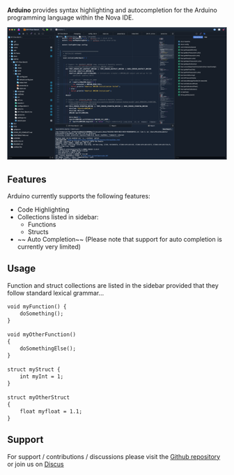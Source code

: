**Arduino** provides syntax highlighting and autocompletion for the Arduino programming language within the Nova IDE.


![](https://raw.githubusercontent.com/DeeEmm/Arduino-Nova/main/Arduino.novaextension/Images/editor.png)

## Features

Arduino currently supports the following features:

- Code Highlighting
- Collections listed in sidebar:
  - Functions
  - Structs
- ~~ Auto Completion~~ (Please note that support for auto completion is currently very limited)


## Usage

Function and struct collections are listed in the sidebar provided that they follow standard lexical grammar...

```
void myFunction() {
	doSomething();
}

void myOtherFunction() 
{
	doSomethingElse();
}

struct myStruct {
	int myInt = 1;
}

struct myOtherStruct 
{
	float myfloat = 1.1;
}
```




## Support

For support / contributions / discussions please visit the [Github repository](https://github.com/DeeEmm/Arduino-Nova) or join us on [Discus](https://discord.gg/RHgrhZMuYH)

